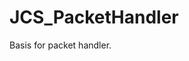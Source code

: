 <div id="content-header">
  <h1>JCS_PacketHandler</h1>
</div>

<p>
  Basis for packet handler.
</p>

